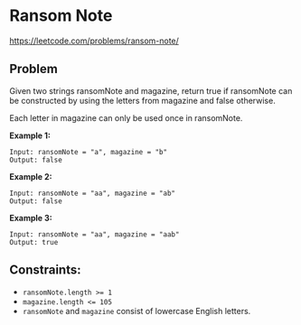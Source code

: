 # Ransom Note

https://leetcode.com/problems/ransom-note/

## Problem

Given two strings ransomNote and magazine, return true if ransomNote can be constructed by using the letters from magazine and false otherwise.

Each letter in magazine can only be used once in ransomNote.

**Example 1:**

```
Input: ransomNote = "a", magazine = "b"
Output: false
```

**Example 2:**

```
Input: ransomNote = "aa", magazine = "ab"
Output: false
```

**Example 3:**

```
Input: ransomNote = "aa", magazine = "aab"
Output: true
```

## Constraints:

- `ransomNote.length >= 1`
- `magazine.length <= 105`
- `ransomNote` and `magazine` consist of lowercase English letters.
